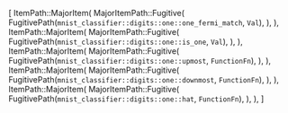 [
    ItemPath::MajorItem(
        MajorItemPath::Fugitive(
            FugitivePath(`mnist_classifier::digits::one::one_fermi_match`, `Val`),
        ),
    ),
    ItemPath::MajorItem(
        MajorItemPath::Fugitive(
            FugitivePath(`mnist_classifier::digits::one::is_one`, `Val`),
        ),
    ),
    ItemPath::MajorItem(
        MajorItemPath::Fugitive(
            FugitivePath(`mnist_classifier::digits::one::upmost`, `FunctionFn`),
        ),
    ),
    ItemPath::MajorItem(
        MajorItemPath::Fugitive(
            FugitivePath(`mnist_classifier::digits::one::downmost`, `FunctionFn`),
        ),
    ),
    ItemPath::MajorItem(
        MajorItemPath::Fugitive(
            FugitivePath(`mnist_classifier::digits::one::hat`, `FunctionFn`),
        ),
    ),
]